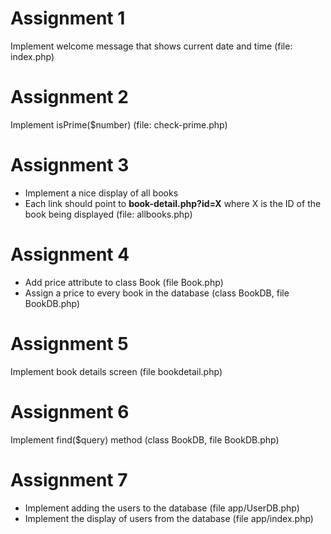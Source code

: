 # Assignment 1
Implement welcome message that
 shows current date and time
 (file: index.php)
 
# Assignment 2
Implement isPrime($number)
 (file: check-prime.php)
 
# Assignment 3
- Implement a nice display of all books
- Each link should point to
 **book-detail.php?id=X**
 where X is the ID of the book being displayed
 (file: all­books.php)
 
 
# Assignment 4
- Add price attribute to class Book
 (file Book.php)
- Assign a price to every book in the database
 (class BookDB, file BookDB.php)
 
# Assignment 5
Implement book details screen
 (file book­detail.php)
 
# Assignment 6
Implement find($query) method
 (class BookDB, file BookDB.php)
 
# Assignment 7
- Implement adding the users to the database (file
app/UserDB.php)
- Implement the display of users from the
database (file app/index.php)
